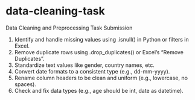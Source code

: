 # data-cleaning-task
Data Cleaning and Preprocessing Task Submission

1. Identify and handle missing values using .isnull() in Python or filters in Excel.
2. Remove duplicate rows using .drop_duplicates() or Excel’s “Remove Duplicates”.
3. Standardize text values like gender, country names, etc.
4. Convert date formats to a consistent type (e.g., dd-mm-yyyy).
5. Rename column headers to be clean and uniform (e.g., lowercase, no spaces).
6. Check and fix data types (e.g., age should be int, date as datetime).
